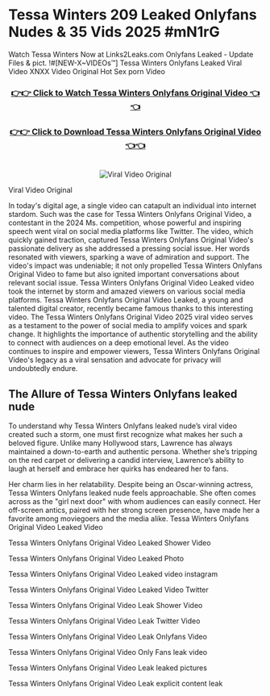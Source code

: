 # Tessa Winters 209 Leaked Onlyfans Nudes & 35 Vids 2025 #mN1rG

Watch Tessa Winters Now at Links2Leaks.com Onlyfans Leaked - Update Files & pict. !#[NEW-X~VIDEOs™] Tessa Winters Onlyfans Leaked Viral Video XNXX Video Original Hot Sex porn Video
<br>
<div align="center">
<h3><a href="https://links2leaks.com/tessawinters" rel="nofollow">👉👉 Click to Watch Tessa Winters Onlyfans Original Video 👈👈</a></h3>
<h3><a href="https://links2leaks.com/tessawinters" rel="nofollow">👉👉 Click to Download Tessa Winters Onlyfans Original Video 👈👈</a></h3>
<br>
<a href="https://links2leaks.com/tessawinters" rel="nofollow"><img src="https://i.ibb.co/Gkj2r4b/banner.png" alt="Viral Video Original" style="max-width: 100%; display: inline-block;" data-target="animated-image.originalImage"></a>
</div>

Viral Video Original

In today's digital age, a single video can catapult an individual into internet stardom. Such was the case for Tessa Winters Onlyfans Original Video, a contestant in the 2024 Ms. competition, whose powerful and inspiring speech went viral on social media platforms like Twitter.
The video, which quickly gained traction, captured Tessa Winters Onlyfans Original Video's passionate delivery as she addressed a pressing social issue. Her words resonated with viewers, sparking a wave of admiration and support. The video's impact was undeniable; it not only propelled Tessa Winters Onlyfans Original Video to fame but also ignited important conversations about relevant social issue.
Tessa Winters Onlyfans Original Video Leaked video took the internet by storm and amazed viewers on various social media platforms. Tessa Winters Onlyfans Original Video Leaked, a young and talented digital creator, recently became famous thanks to this interesting video.
The Tessa Winters Onlyfans Original Video 2025 viral video serves as a testament to the power of social media to amplify voices and spark change. It highlights the importance of authentic storytelling and the ability to connect with audiences on a deep emotional level. As the video continues to inspire and empower viewers, Tessa Winters Onlyfans Original Video's legacy as a viral sensation and advocate for privacy will undoubtedly endure.

<h2>The Allure of Tessa Winters Onlyfans leaked nude</h2>


To understand why Tessa Winters Onlyfans leaked nude’s viral video created such a storm, one must first recognize what makes her such a beloved figure. Unlike many Hollywood stars, Lawrence has always maintained a down-to-earth and authentic persona. Whether she’s tripping on the red carpet or delivering a candid interview, Lawrence’s ability to laugh at herself and embrace her quirks has endeared her to fans.

Her charm lies in her relatability. Despite being an Oscar-winning actress, Tessa Winters Onlyfans leaked nude feels approachable. She often comes across as the "girl next door" with whom audiences can easily connect. Her off-screen antics, paired with her strong screen presence, have made her a favorite among moviegoers and the media alike.
Tessa Winters Onlyfans Original Video Leaked Video

Tessa Winters Onlyfans Original Video Leaked Shower Video

Tessa Winters Onlyfans Original Video Leaked Photo

Tessa Winters Onlyfans Original Video Leaked video instagram

Tessa Winters Onlyfans Original Video Leaked Video Twitter

Tessa Winters Onlyfans Original Video Leak Shower Video

Tessa Winters Onlyfans Original Video Leak Twitter Video

Tessa Winters Onlyfans Original Video Leak Onlyfans Video

Tessa Winters Onlyfans Original Video Only Fans leak video

Tessa Winters Onlyfans Original Video Leak leaked pictures

Tessa Winters Onlyfans Original Video Leak explicit content leak